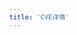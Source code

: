 ```yaml
---
title: 'CVE详情'
---
```


<script setup lang="ts">
  import TheCveDetail from "~@/views/support/cve/TheCveDetail.vue";
</script>

<TheCveDetail />
